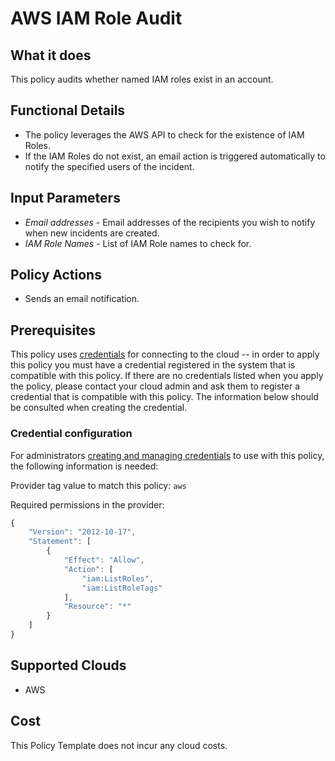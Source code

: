 # AWS IAM Role Audit

## What it does

This policy audits whether named IAM roles exist in an account.

## Functional Details

- The policy leverages the AWS API to check for the existence of IAM Roles.
- If the IAM Roles do not exist, an email action is triggered automatically to notify the specified users of the incident.

## Input Parameters

- *Email addresses* - Email addresses of the recipients you wish to notify when new incidents are created.
- *IAM Role Names* - List of IAM Role names to check for.

## Policy Actions

- Sends an email notification.

## Prerequisites

This policy uses [credentials](https://docs.flexera.com/flexera/EN/Automation/ManagingCredentialsExternal.htm) for connecting to the cloud -- in order to apply this policy you must have a credential registered in the system that is compatible with this policy. If there are no credentials listed when you apply the policy, please contact your cloud admin and ask them to register a credential that is compatible with this policy. The information below should be consulted when creating the credential.

### Credential configuration

For administrators [creating and managing credentials](https://docs.flexera.com/flexera/EN/Automation/ManagingCredentialsExternal.htm) to use with this policy, the following information is needed:

Provider tag value to match this policy: `aws`

Required permissions in the provider:

```javascript
{
    "Version": "2012-10-17",
    "Statement": [
        {
            "Effect": "Allow",
            "Action": [
                "iam:ListRoles",
                "iam:ListRoleTags"
            ],
            "Resource": "*"
        }
    ]
}
```

## Supported Clouds

- AWS

## Cost

This Policy Template does not incur any cloud costs.
